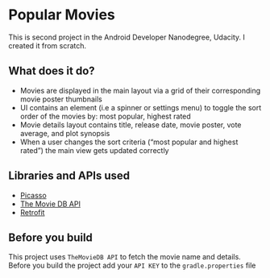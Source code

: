 # Popular Movies
This is second project in the Android Developer Nanodegree, Udacity. I created it from scratch.

## What does it do?
- Movies are displayed in the main layout via a grid of their corresponding movie poster thumbnails
- UI contains an element (i.e a spinner or settings menu) to toggle the sort order of the movies by: most popular, highest rated
- Movie details layout contains title, release date, movie poster, vote average, and plot synopsis
- When a user changes the sort criteria (“most popular and highest rated”) the main view gets updated correctly

## Libraries and APIs used
- [Picasso](http://square.github.io/picasso/)
- [The Movie DB API](https://www.themoviedb.org/documentation/api)
- [Retrofit](http://square.github.io/retrofit/)

## Before you build
  This project uses `TheMovieDB API` to fetch the movie name and details. Before you build the project add your `API KEY` to the `gradle.properties` file
